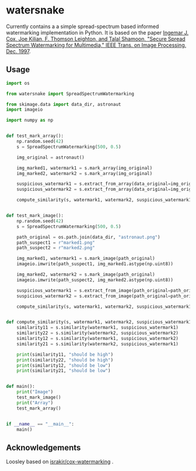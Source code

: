 # watersnake

Currently contains a a simple spread-spectrum based informed watermarking implementation in Python.
It is based on the paper [Ingemar J. Cox, Joe Kilian, F. Thomson Leighton, and Talal Shamoon, "Secure Spread 
Spectrum Watermarking for Multimedia," IEEE Trans. on Image Processing, Dec. 1997](http://ieeexplore.ieee.org/xpls/abs_all.jsp?arnumber=650120).

## Usage
   
````python
import os

from watersnake import SpreadSpectrumWatermarking

from skimage.data import data_dir, astronaut
import imageio

import numpy as np


def test_mark_array():
    np.random.seed(42)
    s = SpreadSpectrumWatermarking(500, 0.5)

    img_original = astronaut()

    img_marked1, watermark1 = s.mark_array(img_original)
    img_marked2, watermark2 = s.mark_array(img_original)

    suspicious_watermark1 = s.extract_from_array(data_original=img_original, data_suspect=img_marked1)
    suspicious_watermark2 = s.extract_from_array(data_original=img_original, data_suspect=img_marked2)

    compute_similarity(s, watermark1, watermark2, suspicious_watermark1, suspicious_watermark2)


def test_mark_image():
    np.random.seed(42)
    s = SpreadSpectrumWatermarking(500, 0.5)

    path_original = os.path.join(data_dir, "astronaut.png")
    path_suspect1 = r"marked1.png"
    path_suspect2 = r"marked2.png"

    img_marked1, watermark1 = s.mark_image(path_original)
    imageio.imwrite(path_suspect1, img_marked1.astype(np.uint8))

    img_marked2, watermark2 = s.mark_image(path_original)
    imageio.imwrite(path_suspect2, img_marked2.astype(np.uint8))

    suspicious_watermark1 = s.extract_from_image(path_original=path_original, path_suspect=path_suspect1)
    suspicious_watermark2 = s.extract_from_image(path_original=path_original, path_suspect=path_suspect2)

    compute_similarity(s, watermark1, watermark2, suspicious_watermark1, suspicious_watermark2)


def compute_similarity(s, watermark1, watermark2, suspicious_watermark1, suspicious_watermark2):
    similarity11 = s.similarity(watermark1, suspicious_watermark1)
    similarity22 = s.similarity(watermark2, suspicious_watermark2)
    similarity12 = s.similarity(watermark1, suspicious_watermark2)
    similarity21 = s.similarity(watermark2, suspicious_watermark1)

    print(similarity11, "should be high")
    print(similarity22, "should be high")
    print(similarity12, "should be low")
    print(similarity21, "should be low")


def main():
    print("Image")
    test_mark_image()
    print("Array")
    test_mark_array()


if __name__ == "__main__":
    main()
````

## Acknowledgements

Loosley based on [israkir/cox-watermarking](https://github.com/israkir/cox-watermarking/blob/master/README.md) .

